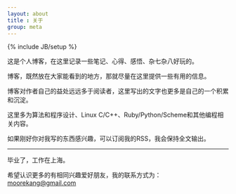 ```yaml
---
layout: about
title : 关于
group: meta
---
```

{% include JB/setup %}


 这是个人博客，在这里记录一些笔记、心得、感悟、杂七杂八好玩的。

 博客，既然放在大家能看到的地方，那就尽量在这里提供一些有用的信息。

 博客对作者自己的益处远远多于阅读者，这里写出的文字也更多是自己的一个积累和沉淀。

 这里多为算法和程序设计、Linux C/C++、Ruby/Python/Scheme和其他编程相关内容。

 如果刚好你对我写的东西感兴趣，可以订阅我的RSS，我会保持全文输出。

 --------------------------------------------

 毕业了，工作在上海。

 希望认识更多的有相同兴趣爱好朋友，我的联系方式为：moorekang@gmail.com
